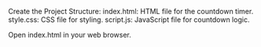 Create the Project Structure:
index.html: HTML file for the countdown timer.
style.css: CSS file for styling.
script.js: JavaScript file for countdown logic.

Open index.html in your web browser.
